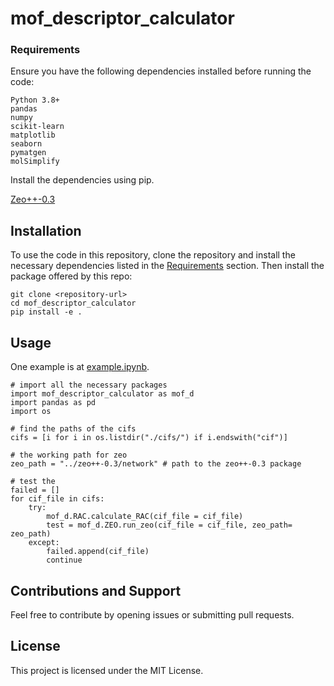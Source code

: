 # mof_descriptor_calculator

### Requirements
Ensure you have the following dependencies installed before running the code:
```code
Python 3.8+
pandas
numpy
scikit-learn
matplotlib
seaborn
pymatgen
molSimplify
```
Install the dependencies using pip.

[Zeo++-0.3](https://www.zeoplusplus.org/download.html)

## Installation
To use the code in this repository, clone the repository and install the necessary dependencies listed in the [Requirements](#requirements) section.
Then install the package offered by this repo:

```code
git clone <repository-url>
cd mof_descriptor_calculator
pip install -e . 
```

## Usage
One example is at [example.ipynb](./example.ipynb).

```code
# import all the necessary packages
import mof_descriptor_calculator as mof_d
import pandas as pd
import os

# find the paths of the cifs 
cifs = [i for i in os.listdir("./cifs/") if i.endswith("cif")]

# the working path for zeo
zeo_path = "../zeo++-0.3/network" # path to the zeo++-0.3 package

# test the 
failed = []
for cif_file in cifs:
    try:
        mof_d.RAC.calculate_RAC(cif_file = cif_file)
        test = mof_d.ZEO.run_zeo(cif_file = cif_file, zeo_path= zeo_path)
    except:
        failed.append(cif_file)
        continue

```

## Contributions and Support
Feel free to contribute by opening issues or submitting pull requests.

## License
This project is licensed under the MIT License.
